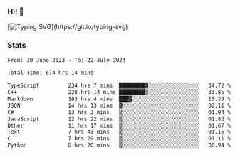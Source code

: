 ### Hi!  👋

[![Typing SVG](https://readme-typing-svg.herokuapp.com?font=Fira+Code&pause=1000&width=435&lines=Hello!+I'm+Texiwustion.)](https://git.io/typing-svg)

### Stats

<!--START_SECTION:waka-->

```txt
From: 30 June 2023 - To: 22 July 2024

Total Time: 674 hrs 14 mins

TypeScript         234 hrs 7 mins  ████████▓░░░░░░░░░░░░░░░░   34.72 %
C++                228 hrs 14 mins ████████▒░░░░░░░░░░░░░░░░   33.85 %
Markdown           103 hrs 4 mins  ███▓░░░░░░░░░░░░░░░░░░░░░   15.29 %
JSON               14 hrs 13 mins  ▓░░░░░░░░░░░░░░░░░░░░░░░░   02.11 %
C#                 13 hrs 2 mins   ▒░░░░░░░░░░░░░░░░░░░░░░░░   01.94 %
JavaScript         12 hrs 22 mins  ▒░░░░░░░░░░░░░░░░░░░░░░░░   01.83 %
Other              11 hrs 17 mins  ▒░░░░░░░░░░░░░░░░░░░░░░░░   01.67 %
Text               7 hrs 43 mins   ▒░░░░░░░░░░░░░░░░░░░░░░░░   01.15 %
C                  7 hrs 29 mins   ▒░░░░░░░░░░░░░░░░░░░░░░░░   01.11 %
Python             6 hrs 20 mins   ▒░░░░░░░░░░░░░░░░░░░░░░░░   00.94 %
```

<!--END_SECTION:waka-->
